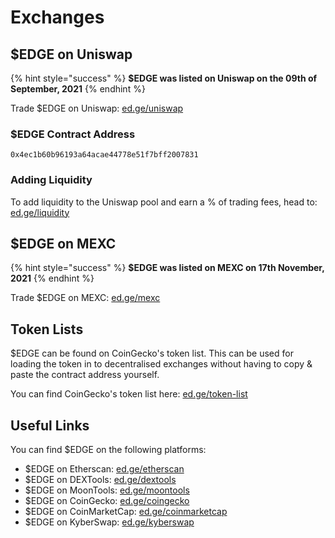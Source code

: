 # Exchanges

## $EDGE on Uniswap

{% hint style="success" %}
**$EDGE was listed on Uniswap on the 09th of September, 2021**
{% endhint %}

Trade $EDGE on Uniswap: [ed.ge/uniswap](https://ed.ge/uniswap)

### $EDGE Contract Address

`0x4ec1b60b96193a64acae44778e51f7bff2007831`

### Adding Liquidity

To add liquidity to the Uniswap pool and earn a % of trading fees, head to: [ed.ge/liquidity](https://ed.ge/liquidity)

## $EDGE on MEXC

{% hint style="success" %}
**$EDGE was listed on MEXC on 17th November, 2021**
{% endhint %}

Trade $EDGE on MEXC: [ed.ge/mexc](https://ed.ge/mexc)

## Token Lists

$EDGE can be found on CoinGecko's token list. This can be used for loading the token in to decentralised exchanges without having to copy & paste the contract address yourself.

You can find CoinGecko's token list here: [ed.ge/token-list](https://ed.ge/token-list)

## Useful Links

You can find $EDGE on the following platforms:

* $EDGE on Etherscan: [ed.ge/etherscan](https://ed.ge/etherscan)
* $EDGE on DEXTools: [ed.ge/dextools](https://ed.ge/dextools)
* $EDGE on MoonTools: [ed.ge/moontools](https://ed.ge/moontools)
* $EDGE on CoinGecko: [ed.ge/coingecko](https://ed.ge/coingecko)
* $EDGE on CoinMarketCap: [ed.ge/coinmarketcap](https://ed.ge/coinmarketcap)
* $EDGE on KyberSwap: [ed.ge/kyberswap](https://ed.ge/kyberswap)
